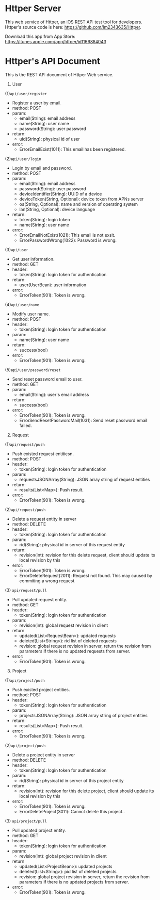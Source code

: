 # Httper Server
This web service of Httper, an iOS REST API test tool for developers. Httper's source code is here: https://github.com/lm2343635/Httper.

Download this app from App Store: https://itunes.apple.com/app/httper/id1166884043

# Httper's API Document
This is the REST API document of Httper Web service.

1. User

(1)`api/user/register`
   
  - Register a user by email.
  - method: POST
  - param: 
    - email(String): email address
    - name(String): user name
    - password(String): user password
  - return:
    - uid(String): physical id of user
  - error:
    - ErrorEmailExist(1011): This email has been registered.

(2)`api/user/login`
   
  - Login by email and password.
  - method: POST
  - param: 
    - email(String): email address
    - password(String): user password
    - deviceIdentifier(String): UUID of a device
    - deviceToken(String, Optional): device token from APNs server
    - os(String, Optional): name and version of operating system 
    - lan(String, Optional): device language
  - return:
    - token(String): login token
    - name(String): user name
  - error:
    - ErrorEmailNotExist(1021): This email is not exsit.
    - ErrorPasswordWrong(1022): Password is wrong.

(3)`api/user`

  - Get user information.
  - method: GET
  - header:
    - token(String): login token for authentication
  - return:
    - user(UserBean): user information
  - error:
    - ErrorToken(901): Token is wrong.

(4)`api/user/name`

  - Modify user name.
  - method: POST
  - header:
    - token(String): login token for authentication
  - param:
    - name(String): user name
  - return:
    - success(bool)
  - error:
    - ErrorToken(901): Token is wrong.

(5)`api/user/password/reset`

  - Send reset password email to user.
  - method: GET
  - param:
    - email(String): user's email address
  - return:
    - success(bool)
  - error:
    - ErrorToken(901): Token is wrong.
    - ErrorSendResetPasswordMail(1031): Send reset password email failed.

2. Request

(1)`api/request/push`

  - Push existed request entitiesn.
  - method: POST
  - header:
    - token(String): login token for authentication
  - param:
    - requestsJSONArray(String): JSON array string of request entities
  - return:
    - results(List\<Map>): Push result.
  - error:
    - ErrorToken(901): Token is wrong.
    
(2)`api/request/push`

  - Delete a request entity in server
  - method: DELETE
  - header:
    - token(String): login token for authentication
  - param:
    - rid(String): physical id in server of this request entity
  - return:
    - revision(int): revision for this delete request, client should update its local revision by this
  - error:
    - ErrorToken(901): Token is wrong.
    - ErrorDeleteRequest(2011): Request not found. This may caused by commiting a wrong request.
 
(3)	`api/request/pull`

  - Pull updated request entity.
  - method: GET
  - header:
    - token(String): login token for authentication
  - param:
    - revision(int): global request revision in client
  - return
    - updated(List\<RequestBean>): updated requests
    - deleted(List\<String>): rid list of deleted requests
    - revision: global request revision in server, return the revision from parameters if there is no updated requests from server.
  - error:
    - ErrorToken(901): Token is wrong.
 
3. Project

(1)`api/project/push`

  - Push existed project entities.
  - method: POST
  - header:
    - token(String): login token for authentication
  - param:
    - projectsJSONArray(String): JSON array string of project entities
  - return:
    - results(List\<Map>): Push result.
  - error:
    - ErrorToken(901): Token is wrong.
    
(2)`api/project/push`

  - Delete a project entity in server
  - method: DELETE
  - header:
    - token(String): login token for authentication
  - param:
    - rid(String): physical id in server of this project entity
  - return:
    - revision(int): revision for this delete project, client should update its local revision by this
  - error:
    - ErrorToken(901): Token is wrong.
    - ErrorDeleteProject(3011): Cannot delete this project..
 
(3)	`api/project/pull`

  - Pull updated project entity.
  - method: GET
  - header:
    - token(String): login token for authentication
  - param:
    - revision(int): global project revision in client
  - return
    - updated(List\<ProjectBean>): updated projects
    - deleted(List\<String>): pid list of deleted projects
    - revision: global project revision in server, return the revision from parameters if there is no updated projects from server.
  - error:
    - ErrorToken(901): Token is wrong.
